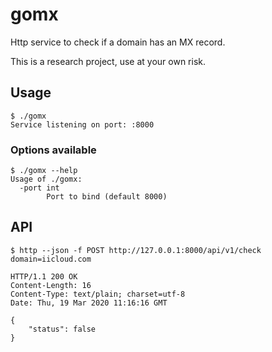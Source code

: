 # gomx

Http service to check if a domain has an MX record.

This is a research project, use at your own risk.

## Usage

```
$ ./gomx
Service listening on port: :8000
```

### Options available

```
$ ./gomx --help
Usage of ./gomx:
  -port int
    	Port to bind (default 8000)
```

## API

```
$ http --json -f POST http://127.0.0.1:8000/api/v1/check domain=iicloud.com

HTTP/1.1 200 OK
Content-Length: 16
Content-Type: text/plain; charset=utf-8
Date: Thu, 19 Mar 2020 11:16:16 GMT

{
    "status": false
}
```
